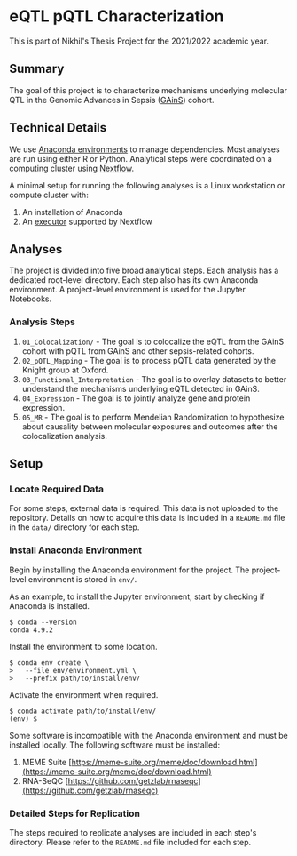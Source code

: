 # eQTL pQTL Characterization

This is part of Nikhil's Thesis Project for the 2021/2022
academic year.

## Summary

The goal of this project is to characterize mechanisms
underlying molecular QTL in the Genomic Advances in 
Sepsis ([GAinS](https://ukccggains.com/)) cohort.

## Technical Details

We use [Anaconda environments](https://docs.conda.io/projects/conda/en/latest/index.html)
to manage dependencies. Most analyses are run using
either R or Python. Analytical steps were coordinated on 
a computing cluster using
[Nextflow](https://www.nextflow.io/).

A minimal setup for running the following analyses is a
Linux workstation or compute cluster with:

1. An installation of Anaconda
2. An [executor](https://www.nextflow.io/docs/latest/executor.html)
    supported by Nextflow

## Analyses

The project is divided into five broad analytical steps.
Each analysis has a dedicated root-level directory. Each
step also has its own Anaconda environment. A project-level
environment is used for the Jupyter Notebooks.

### Analysis Steps

1. `01_Colocalization/` - The goal is to colocalize the
    eQTL from the GAinS cohort with pQTL from GAinS and
    other sepsis-related cohorts.
2. `02_pQTL_Mapping` - The goal is to process pQTL data
    generated by the Knight group at Oxford.
3. `03_Functional_Interpretation` - The goal is to overlay
    datasets to better understand the mechanisms
    underlying eQTL detected in GAinS.
4. `04_Expression` - The goal is to jointly analyze gene
    and protein expression.
5. `05_MR` - The goal is to perform Mendelian
    Randomization to hypothesize about causality between
    molecular exposures and outcomes after the
    colocalization analysis.

## Setup

### Locate Required Data

For some steps, external data is required. This data is
not uploaded to the repository. Details on how to acquire
this data is included in a `README.md` file in the `data/`
directory for each step.

### Install Anaconda Environment

Begin by installing the Anaconda environment for the 
project. The project-level environment is stored in `env/`.

As an example, to install the Jupyter environment, start by
checking if Anaconda is installed.

```
$ conda --version
conda 4.9.2
```

Install the environment to some location.

```
$ conda env create \
>   --file env/environment.yml \
>   --prefix path/to/install/env/
```

Activate the environment when required.

```
$ conda activate path/to/install/env/
(env) $ 
```

Some software is incompatible with the Anaconda environment
and must be installed locally. The following software must
be installed:

1. MEME Suite [https://meme-suite.org/meme/doc/download.html](https://meme-suite.org/meme/doc/download.html)
2. RNA-SeQC [https://github.com/getzlab/rnaseqc](https://github.com/getzlab/rnaseqc)

### Detailed Steps for Replication

The steps required to replicate analyses are included in
each step's directory. Please refer to the `README.md` file
included for each step.
